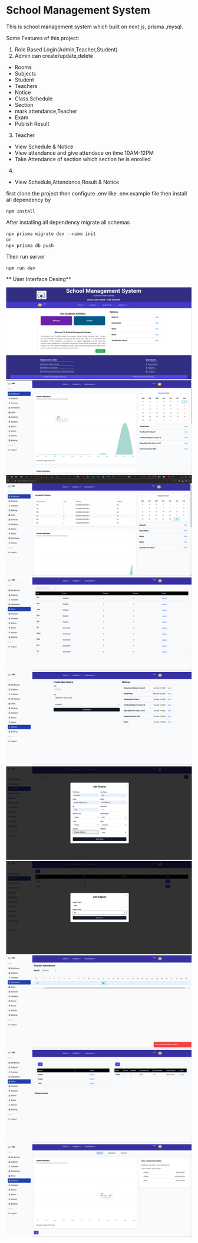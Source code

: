 # School Management System

This is school management system which built on next js, prisma ,mysql.

Some Features of this project:

1. Role Based Login(Admin,Teacher,Student)
2. Admin can create/update,delete

- Rooms
- Subjects
- Student
- Teachers
- Notice
- Class Schedule
- Section
- mark attendance,Teacher
- Exam
- Publish Result

3. Teacher

- View Schedule & Notice
- View attendance and give attendace on time 10AM-12PM
- Take Attendance of section which section he is enrolled

4.

- View Schedule,Attendance,Result & Notice

first clone the project then configure .env like .env.example file then install all dependency by

```
npm install
```

After installing all dependency migrate all schemas

```
npx prisma migrate dev --name init
or
npx prisma db push
```

Then run server

```
npm run dev
```

** User Interface Desing**

<div>
<img src="./imgs/1.png">
<img src="./imgs/2.png">
</div>

<div>
<img src="./imgs/3.png">
<img src="./imgs/4.png">
</div>
<div>
<img src="./imgs/5.png">
<img src="./imgs/6.png">
</div>

<div>
<img src="./imgs/7.png">
<img src="./imgs/8.png">
</div>

<div>
<img src="./imgs/9.png">
<img src="./imgs/10.png">
</div>
